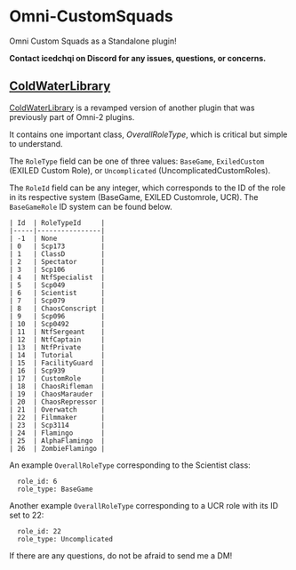 # Omni-CustomSquads
 Omni Custom Squads as a Standalone plugin!


**Contact icedchqi on Discord for any issues, questions, or concerns.**

## [ColdWaterLibrary](https://github.com/icedchai/ColdWaterLibrary/releases)
[ColdWaterLibrary](https://github.com/icedchai/ColdWaterLibrary/releases) is a revamped version of another plugin that was previously part of Omni-2 plugins.

It contains one important class, *OverallRoleType*, which is critical but simple to understand.

The `RoleType` field can be one of three values: `BaseGame`, `ExiledCustom` (EXILED Custom Role), or `Uncomplicated` (UncomplicatedCustomRoles).

The `RoleId` field can be any integer, which corresponds to the ID of the role in its respective system (BaseGame, EXILED Customrole, UCR). The `BaseGameRole` ID system can be found below.
```
| Id  | RoleTypeId     |
|-----|----------------|
| -1  | None           |
| 0   | Scp173         |
| 1   | ClassD         |
| 2   | Spectator      |
| 3   | Scp106         |
| 4   | NtfSpecialist  |
| 5   | Scp049         |
| 6   | Scientist      |
| 7   | Scp079         |
| 8   | ChaosConscript |
| 9   | Scp096         |
| 10  | Scp0492        |
| 11  | NtfSergeant    |
| 12  | NtfCaptain     |
| 13  | NtfPrivate     |
| 14  | Tutorial       |
| 15  | FacilityGuard  |
| 16  | Scp939         |
| 17  | CustomRole     |
| 18  | ChaosRifleman  |
| 19  | ChaosMarauder  |
| 20  | ChaosRepressor |
| 21  | Overwatch      |
| 22  | Filmmaker      |
| 23  | Scp3114        |
| 24  | Flamingo       |
| 25  | AlphaFlamingo  |
| 26  | ZombieFlamingo |
```
An example `OverallRoleType` corresponding to the Scientist class:
```
  role_id: 6
  role_type: BaseGame
```
Another example `OverallRoleType` corresponding to a UCR role with its ID set to 22:
```
  role_id: 22
  role_type: Uncomplicated
```
If there are any questions, do not be afraid to send me a DM!
